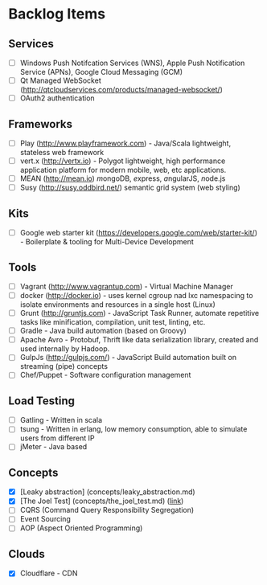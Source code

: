 Backlog Items
=============

Services
--------
- [ ] Windows Push Notifcation Services (WNS), Apple Push Notification Service (APNs), Google Cloud Messaging (GCM)
- [ ] Qt Managed WebSocket (http://qtcloudservices.com/products/managed-websocket/)
- [ ] OAuth2 authentication

Frameworks
----------
- [ ] Play (http://www.playframework.com) - Java/Scala lightweight, stateless web framework
- [ ] vert.x (http://vertx.io) - Polygot lightweight, high performance application platform for modern mobile, web, etc applications.
- [ ] MEAN (http://mean.io) *m*ongoDB, *e*xpress, *a*ngularJS, *n*ode.js
- [ ] Susy (http://susy.oddbird.net/) semantic grid system (web styling)

Kits
----
- [ ] Google web starter kit (https://developers.google.com/web/starter-kit/) - Boilerplate & tooling for Multi-Device Development

Tools
-----
- [ ] Vagrant (http://www.vagrantup.com) - Virtual Machine Manager
- [ ] docker (http://docker.io) - uses kernel cgroup nad lxc namespacing to isolate environments and resources in a single host (Linux)
- [ ] Grunt (http://gruntjs.com) - JavaScript Task Runner, automate repetitive tasks like minification, compilation, unit test, linting, etc.
- [ ] Gradle - Java build automation (based on Groovy) 
- [ ] Apache Avro - Protobuf, Thrift like data serialization library, created and used internally by Hadoop.
- [ ] GulpJs (http://gulpjs.com/) - JavaScript Build automation built on streaming (pipe) concepts
- [ ] Chef/Puppet - Software configuration management

Load Testing
------------
- [ ] Gatling - Written in scala
- [ ] tsung - Written in erlang, low memory consumption, able to simulate users from different IP
- [ ] jMeter - Java based

Concepts
--------
- [x] [Leaky abstraction] (concepts/leaky_abstraction.md)
- [x] [The Joel Test] (concepts/the_joel_test.md) ([link](http://www.joelonsoftware.com/articles/fog0000000043.html))
- [ ] CQRS (Command Query Responsibility Segregation)
- [ ] Event Sourcing
- [ ] AOP (Aspect Oriented Programming)

Clouds
------
- [x] Cloudflare - CDN
 
